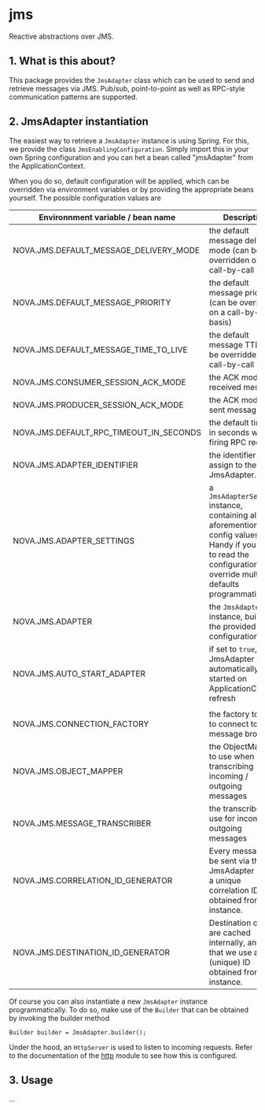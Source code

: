 jms
=========

Reactive abstractions over JMS.

## 1. What is this about?
This package provides the ```JmsAdapter``` class which can be used to 
send and retrieve messages via JMS. Pub/sub, point-to-point as well as
RPC-style communication patterns are supported.

## 2. JmsAdapter instantiation

The easiest way to retrieve a ```JmsAdapter``` instance is using Spring. For this, we provide
the class ```JmsEnablingConfiguration```. Simply import this in your own Spring configuration
and you can het a bean called "jmsAdapter" from the ApplicationContext.

When you do so, default configuration will be applied, which can be overridden via
environment variables or by providing the appropriate beans yourself. The possible
configuration values are

  | Environnment variable / bean name       | Description                                                                                       | Default value |
  |-----------------------------------------|---------------------------------------------------------------------------------------------------|---------------|
  | NOVA.JMS.DEFAULT_MESSAGE_DELIVERY_MODE  | the default message delivery mode (can be overridden on a call-by-call basis)                     | Message.DEFAULT_DELIVERY_MODE |
  | NOVA.JMS.DEFAULT_MESSAGE_PRIORITY       | the default message priority (can be overridden on a call-by-call basis)                          | Message.DEFAULT_PRIORITY |
  | NOVA.JMS.DEFAULT_MESSAGE_TIME_TO_LIVE   | the default message TTL (can be overridden on a call-by-call basis)                               | Message.DEFAULT_TIME_TO_LIVE |
  | NOVA.JMS.CONSUMER_SESSION_ACK_MODE      | the ACK mode for received messages | Session.AUTO_ACKNOWLEDGE                                     |
  | NOVA.JMS.PRODUCER_SESSION_ACK_MODE      | the ACK mode for sent messages | Session.AUTO_ACKNOWLEDGE                                         |
  | NOVA.JMS.DEFAULT_RPC_TIMEOUT_IN_SECONDS | the default timeout in seconds when firing RPC requests                                           | 30 |
  | NOVA.JMS.ADAPTER_IDENTIFIER             | the identifier to assign to the JmsAdapter.                                                       | <null> |
  | NOVA.JMS.ADAPTER_SETTINGS               | a ```JmsAdapterSettings``` instance, containing all aforementioned config values. Handy if you want to read the configuration or override multiple defaults programmatically. |  |
  | NOVA.JMS.ADAPTER                        | the ```JmsAdapter``` instance, built with the provided configuration                                      |  |
  | NOVA.JMS.AUTO_START_ADAPTER             | if set to ```true```, the JmsAdapter will automatically be started on ApplicationContext refresh          | false |
  | | | |
  | NOVA.JMS.CONNECTION_FACTORY             | the factory to use to connect to the message broker.                                                      |  |
  | NOVA.JMS.OBJECT_MAPPER                  | the ObjectMapper to use when transcribing incoming / outgoing messages                                    | default ObjectMapper, for details see [here](../comm/README.md) |
  | NOVA.JMS.MESSAGE_TRANSCRIBER            | the transcriber to use for incoming / outgoing messages                                                   | default transcriber, for details see [here](../comm/README.md) |
  | NOVA.JMS.CORRELATION_ID_GENERATOR       | Every message will be sent via the JmsAdapter using a unique correlation ID, obtained from this instance. | default UUID provider |
  | NOVA.JMS.DESTINATION_ID_GENERATOR       | Destination objects are cached internally, and for that we use a (unique) ID obtained from this instance. | default ID provider, only override if you know what you're doing |

Of course you can also instantiate a new ```JmsAdapter``` instance programmatically. To do so,
make use of the ```Builder``` that can be obtained by invoking the builder method
 
```
Builder builder = JmsAdapter.builder();
```

Under the hood, an ```HttpServer``` is used to listen to incoming requests. Refer to the 
documentation of the [http](../http/README.md) module to see how this is configured.

## 3. Usage

...
